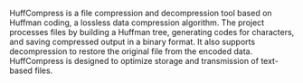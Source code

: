 HuffCompress is a file compression and decompression tool based on Huffman coding, a lossless data compression algorithm. The project processes files by building a Huffman tree, generating codes for characters, and saving compressed output in a binary format. It also supports decompression to restore the original file from the encoded data. HuffCompress is designed to optimize storage and transmission of text-based files.
